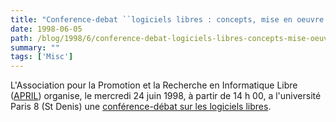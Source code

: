 ```yaml
---
title: "Conference-debat ``logiciels libres : concepts, mise en oeuvre et enjeux''"
date: 1998-06-05
path: /blog/1998/6/conference-debat-logiciels-libres-concepts-mise-oeuvre-enjeux
summary: ""
tags: ['Misc']
---
```


L'Association pour la Promotion et la Recherche en Informatique Libre
(<A HREF="http://www.april.org/">APRIL</A>) organise, le mercredi 24
juin 1998, à partir de 14 h 00, a l'université Paris 8 (St Denis) une
<A HREF="http://www.april.org/Actions/Journee/">conférence-débat sur
les logiciels libres</A>.


